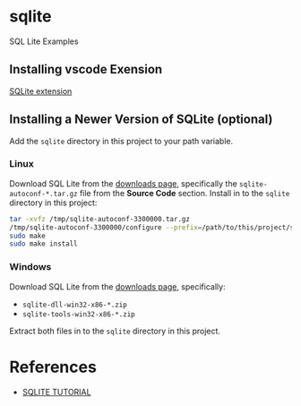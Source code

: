 # sqlite

SQL Lite Examples

## Installing vscode Exension

[SQLite extension](https://marketplace.visualstudio.com/items?itemName=alexcvzz.vscode-sqlite)

## Installing a Newer Version of SQLite (optional)

Add the `sqlite` directory in this project to your path variable.

### Linux

Download SQL Lite from the [downloads page](https://www.sqlite.org/download.html), specifically the `sqlite-autoconf-*.tar.gz` file from the **Source Code** section. Install in to the `sqlite` directory in this project:

```bash
tar -xvfz /tmp/sqlite-autoconf-3300000.tar.gz
/tmp/sqlite-autoconf-3300000/configure --prefix=/path/to/this/project/sqlite
sudo make
sudo make install
```

### Windows

Download SQL Lite from the [downloads page](https://www.sqlite.org/download.html), specifically:

- `sqlite-dll-win32-x86-*.zip`
- `sqlite-tools-win32-x86-*.zip`

Extract both files in to the `sqlite` directory in this project.

# References

- [SQLITE TUTORIAL](https://www.sqlitetutorial.net/sqlite-python/)

